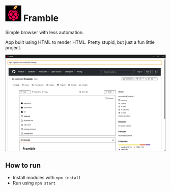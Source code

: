 # ![framble](assets/images/framble.png) Framble 

Simple browser with less automation.

App built using HTML to render HTML.
Pretty stupid, but just a fun little project.

![example](assets/images/example.png)

## How to run

- Install modules with `npm install`
- Run using `npm start`